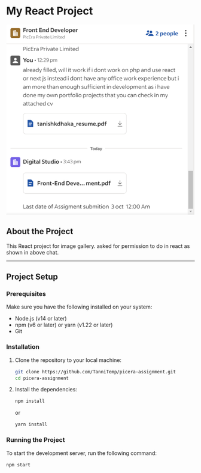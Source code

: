 # My React Project

![Permission Chat](./public/image.png)

## About the Project
This React project for image gallery. asked for permission to do in react as shown in above chat.

---

## Project Setup

### Prerequisites

Make sure you have the following installed on your system:
- Node.js (v14 or later)
- npm (v6 or later) or yarn (v1.22 or later)
- Git

### Installation

1. Clone the repository to your local machine:
    ```bash
    git clone https://github.com/TanniTemp/picera-assignment.git
    cd picera-assignment
    ```

2. Install the dependencies:
    ```bash
    npm install
    ```
    or
    ```bash
    yarn install
    ```

### Running the Project

To start the development server, run the following command:

```bash
npm start
